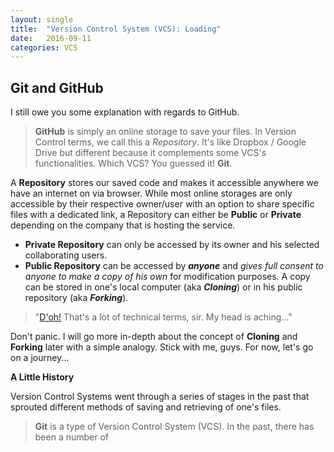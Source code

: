 ```yaml
---
layout: single
title:  "Version Control System (VCS): Loading"
date:   2016-09-11
categories: VCS
---
```


## Git and GitHub

I still owe you some explanation with regards to GitHub.

> **GitHub** is simply an online storage to save your files. In Version Control terms, we call this a _Repository_.
  It's like Dropbox / Google Drive but different because it complements some VCS's functionalities. Which VCS? You guessed it! **Git**.  

A **Repository** stores our saved code and makes it accessible anywhere we have an internet on via browser.
While most online storages are only accessible by their respective owner/user with an option to share specific files with a dedicated link,
a Repository can either be **Public** or **Private** depending on the company that is
hosting the service.

 - **Private Repository** can only be accessed by its owner and his selected collaborating users.
 - **Public Repository** can be accessed by **_anyone_** and *gives full consent to anyone to
 make a copy of his own* for modification purposes. A copy can be stored in one's local computer (aka **_Cloning_**) or in his public repository (aka **_Forking_**).

>"[D'oh!](https://youtu.be/g6GuEswXOXo) That's a lot of technical terms, sir. My head is aching..."

Don't panic. I will go more in-depth about the concept of __Cloning__ and __Forking__ later with a simple analogy. Stick with me, guys. For now, let's go on a journey...

**A Little History**

Version Control Systems went through a series of stages in the past that sprouted different methods of saving and retrieving of one's files.

> **Git** is a type of Version Control System (VCS). In the past, there has been a number of
